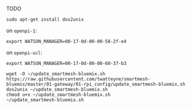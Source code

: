 TODO

```
sudo apt-get install dos2unix
```

on `openpi-1`:
```
export WATSON_MANAGER=00-17-0d-00-00-58-2f-e4
```

on `openpi-ucl`:
```
export WATSON_MANAGER=00-17-0d-00-00-60-37-b3
```

```
wget -O ~/update_smartmesh-bluemix.sh https://raw.githubusercontent.com/twatteyne/smartmesh-bluemix/master/01-gateway/01-rpi_config/update_smartmesh-bluemix.sh
dos2unix ~/update_smartmesh-bluemix.sh
chmod u+x ~/update_smartmesh-bluemix.sh
~/update_smartmesh-bluemix.sh
```